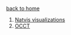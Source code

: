 ﻿
[back to home](https://gaojiabit.github.io/)
1. [Natvis visualizations](https://docs.microsoft.com/en-us/visualstudio/debugger/create-custom-views-of-native-objects?view=vs-2022)
2. [OCCT](https://dev.opencascade.org/doc/occt-6.7.0/overview/html/user_guides__modeling_algos.html#occt_modalg_10_2)